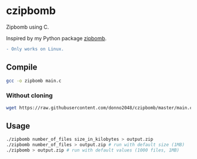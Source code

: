 # czipbomb

Zipbomb using C.

Inspired by my Python package [zipbomb](https://github.com/donno2048/zipbomb).

```diff
- Only works on Linux.
```

## Compile

```sh
gcc -o zipbomb main.c
```

### Without cloning

```sh
wget https://raw.githubusercontent.com/donno2048/czipbomb/master/main.c -O- | gcc -xc - -o zipbomb
```

## Usage

```sh
./zipbomb number_of_files size_in_kilobytes > output.zip
./zipbomb number_of_files > output.zip # run with default size (1MB)
./zipbomb > output.zip # run with default values (1000 files, 1MB)
```
